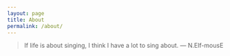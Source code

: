 ```yaml
---
layout: page
title: About
permalink: /about/
---
```


> If life is about singing, I think I have a lot to sing about. — N.Elf-mousE

